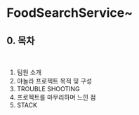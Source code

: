 <h1>FoodSearchService~</h1>

<h2>0. 목차</h2><br>

  <ol>
    <li>팀원 소개</li>
    <li>야놀라 프로젝트 목적 및 구성</li>
    <li>TROUBLE SHOOTING</li>
    <li>프로젝트를 마무리하며 느낀 점</li>
    <li>STACK</li>
  </ol>  
  
